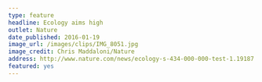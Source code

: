 ```yaml
---
type: feature
headline: Ecology aims high
outlet: Nature
date_published: 2016-01-19
image_url: /images/clips/IMG_8051.jpg
image_credit: Chris Maddaloni/Nature
address: http://www.nature.com/news/ecology-s-434-000-000-test-1.19187
featured: yes
---
```

